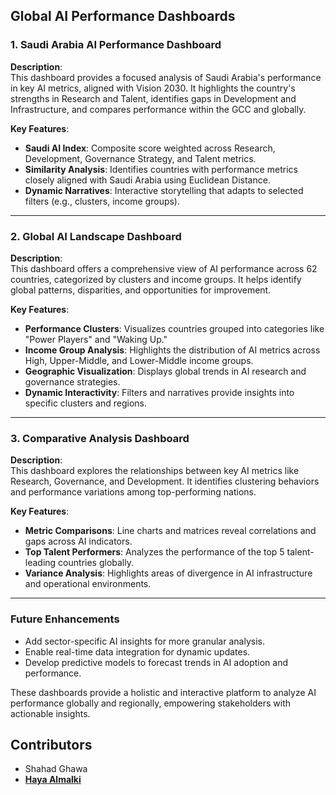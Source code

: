 ## **Global AI Performance Dashboards**

### **1. Saudi Arabia AI Performance Dashboard**
**Description**:  
This dashboard provides a focused analysis of Saudi Arabia's performance in key AI metrics, aligned with Vision 2030. It highlights the country's strengths in Research and Talent, identifies gaps in Development and Infrastructure, and compares performance within the GCC and globally.

**Key Features**:  
- **Saudi AI Index**: Composite score weighted across Research, Development, Governance Strategy, and Talent metrics.  
- **Similarity Analysis**: Identifies countries with performance metrics closely aligned with Saudi Arabia using Euclidean Distance.  
- **Dynamic Narratives**: Interactive storytelling that adapts to selected filters (e.g., clusters, income groups).  

---

### **2. Global AI Landscape Dashboard**
**Description**:  
This dashboard offers a comprehensive view of AI performance across 62 countries, categorized by clusters and income groups. It helps identify global patterns, disparities, and opportunities for improvement.

**Key Features**:  
- **Performance Clusters**: Visualizes countries grouped into categories like "Power Players" and "Waking Up."  
- **Income Group Analysis**: Highlights the distribution of AI metrics across High, Upper-Middle, and Lower-Middle income groups.  
- **Geographic Visualization**: Displays global trends in AI research and governance strategies.  
- **Dynamic Interactivity**: Filters and narratives provide insights into specific clusters and regions.  

---

### **3. Comparative Analysis Dashboard**
**Description**:  
This dashboard explores the relationships between key AI metrics like Research, Governance, and Development. It identifies clustering behaviors and performance variations among top-performing nations.

**Key Features**:  
- **Metric Comparisons**: Line charts and matrices reveal correlations and gaps across AI indicators.  
- **Top Talent Performers**: Analyzes the performance of the top 5 talent-leading countries globally.  
- **Variance Analysis**: Highlights areas of divergence in AI infrastructure and operational environments.  

---

### **Future Enhancements**
- Add sector-specific AI insights for more granular analysis.  
- Enable real-time data integration for dynamic updates.  
- Develop predictive models to forecast trends in AI adoption and performance.  

These dashboards provide a holistic and interactive platform to analyze AI performance globally and regionally, empowering stakeholders with actionable insights.


## Contributors

- Shahad Ghawa
- **[Haya Almalki](https://github.com/Haya-Almalki)** 
